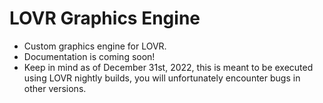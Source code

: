 # LOVR Graphics Engine
* Custom graphics engine for LOVR.
* Documentation is coming soon!
* Keep in mind as of December 31st, 2022, this is meant to be executed using LOVR nightly builds, you will unfortunately encounter bugs in other versions.
